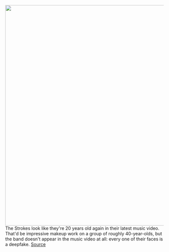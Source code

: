 <img src='https://cdn.vox-cdn.com/thumbor/JcWCD0et0W1Qwiiurlj1kj5PXoA=/0x0:1905x1270/1200x800/filters:focal(765x317:1069x621)/cdn.vox-cdn.com/uploads/chorus_image/image/66435534/deepfake3.0.jpg' width='700px' /><br/>
The Strokes look like they're 20 years old again in their latest music video. That'd be impressive makeup work on a group of roughly 40-year-olds, but the band doesn't appear in the music video at all: every one of their faces is a deepfake.
<a href='https://www.theverge.com/2020/3/4/21164607/the-fakening-deepfakes-strokes-diplo-memes-music-industry-elon-musk-jeff-bezos-star-trek'> Source <a/>
